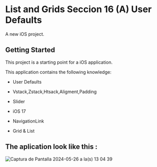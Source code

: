 # List and Grids Seccion 16 (A) User Defaults

A new iOS project.

## Getting Started

This project is a starting point for a iOS application.

This application contains the following knowledge:

- User Defaults
  
- Vstack,Zstack,Htsack,Aligment,Padding
  
- Slider

- iOS 17

- NavigationLink

- Grid & List


## The aplication look like this :

![Captura de Pantalla 2024-05-26 a la(s) 13 04 39](https://github.com/user-attachments/assets/ff817184-3f3b-4ecd-b59a-019b04deccb7)
